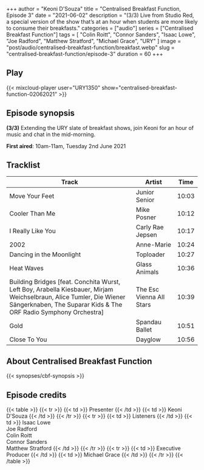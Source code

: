 +++
author = "Keoni D'Souza"
title = "Centralised Breakfast Function, Episode 3"
date = "2021-06-02"
description = "(3/3) Live from Studio Red, a special version of the show that’s at an hour when students are more likely to consume their breakfasts."
categories = ["audio"]
series = ["Centralised Breakfast Function"]
tags = [
    "Colin Roitt",
    "Connor Sanders",
    "Isaac Lowe",
    "Joe Radford",
    "Matthew Stratford",
    "Michael Grace",
    "URY"
]
image = "post/audio/centralised-breakfast-function/breakfast.webp"
slug = "centralised-breakfast-function/episode-3"
duration = 60
+++

## Play

{{< mixcloud-player user="URY1350" show="centralised-breakfast-function-02062021" >}}

## Episode synopsis

**(3/3)** Extending the URY slate of breakfast shows, join Keoni for an hour of music and chat in the mid-morning.

**First aired**: 10am-11am, Tuesday 2nd June 2021

## Tracklist

| Track                                                                                                                                                                                   | Artist                   | Time  |
|-----------------------------------------------------------------------------------------------------------------------------------------------------------------------------------------|--------------------------|-------|
| Move Your Feet                                                                                                                                                                          | Junior Senior            | 10:03 |
| Cooler Than Me                                                                                                                                                                          | Mike Posner              | 10:12 |
| I Really Like You                                                                                                                                                                       | Carly Rae Jepsen         | 10:17 |
| 2002                                                                                                                                                                                    | Anne-Marie               | 10:24 |
| Dancing in the Moonlight                                                                                                                                                                | Toploader                | 10:27 |
| Heat Waves                                                                                                                                                                              | Glass Animals            | 10:36 |
| Building Bridges [feat. Conchita Wurst, Left Boy, Arabella Kiesbauer, Mirjam Weichselbraun, Alice Tumler, Die Wiener Sängerknaben, The Suparar Kids & The ORF Radio Symphony Orchestra] | The Esc Vienna All Stars | 10:39 |
| Gold                                                                                                                                                                                    | Spandau Ballet           | 10:51 |
| Close To You                                                                                                                                                                            | Dayglow                  | 10:56 |

## About Centralised Breakfast Function

{{< synopses/cbf-synopsis >}}

## Episode credits

{{< table >}}
    {{< tr >}}
        {{< td >}}
            Presenter
        {{< /td >}}
        {{< td >}}
            Keoni D'Souza
        {{< /td >}}
    {{< /tr >}}
    {{< tr >}}
        {{< td >}}
            Listeners
        {{< /td >}}
        {{< td >}}
            Isaac Lowe<br>Joe Radford<br>Colin Roitt<br>Connor Sanders<br>Matthew Stratford
        {{< /td >}}
    {{< /tr >}}
    {{< tr >}}
        {{< td >}}
            Executive Producer
        {{< /td >}}
        {{< td >}}
            Michael Grace
        {{< /td >}}
    {{< /tr >}}
{{< /table >}}